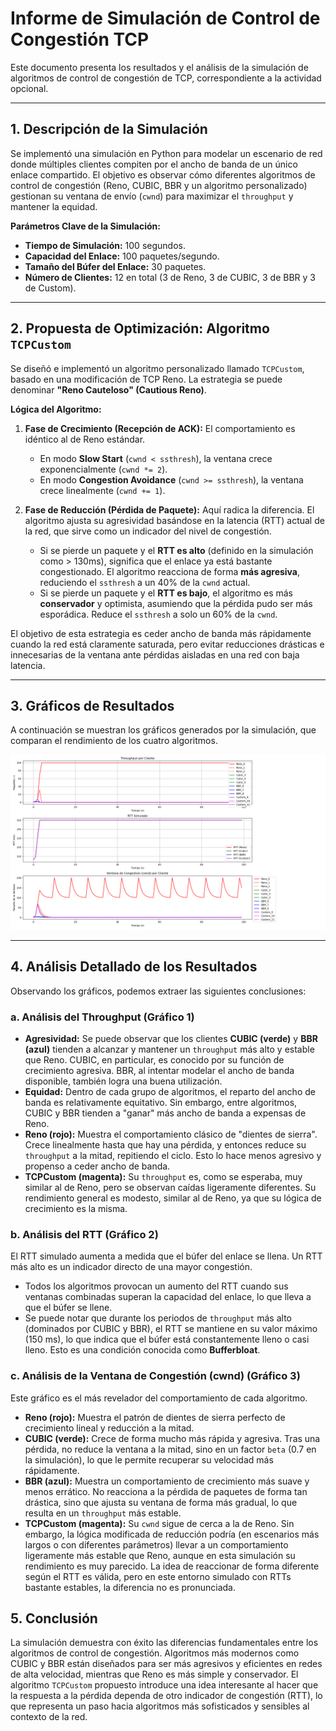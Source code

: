 # Informe de Simulación de Control de Congestión TCP

Este documento presenta los resultados y el análisis de la simulación de algoritmos de control de congestión de TCP, correspondiente a la actividad opcional.

---

## 1. Descripción de la Simulación

Se implementó una simulación en Python para modelar un escenario de red donde múltiples clientes compiten por el ancho de banda de un único enlace compartido. El objetivo es observar cómo diferentes algoritmos de control de congestión (Reno, CUBIC, BBR y un algoritmo personalizado) gestionan su ventana de envío (`cwnd`) para maximizar el `throughput` y mantener la equidad.

**Parámetros Clave de la Simulación:**
*   **Tiempo de Simulación:** 100 segundos.
*   **Capacidad del Enlace:** 100 paquetes/segundo.
*   **Tamaño del Búfer del Enlace:** 30 paquetes.
*   **Número de Clientes:** 12 en total (3 de Reno, 3 de CUBIC, 3 de BBR y 3 de Custom).

---

## 2. Propuesta de Optimización: Algoritmo `TCPCustom`

Se diseñó e implementó un algoritmo personalizado llamado `TCPCustom`, basado en una modificación de TCP Reno. La estrategia se puede denominar **"Reno Cauteloso" (Cautious Reno)**.

**Lógica del Algoritmo:**

1.  **Fase de Crecimiento (Recepción de ACK):** El comportamiento es idéntico al de Reno estándar.
    *   En modo **Slow Start** (`cwnd < ssthresh`), la ventana crece exponencialmente (`cwnd *= 2`).
    *   En modo **Congestion Avoidance** (`cwnd >= ssthresh`), la ventana crece linealmente (`cwnd += 1`).

2.  **Fase de Reducción (Pérdida de Paquete):** Aquí radica la diferencia. El algoritmo ajusta su agresividad basándose en la latencia (RTT) actual de la red, que sirve como un indicador del nivel de congestión.
    *   Si se pierde un paquete y el **RTT es alto** (definido en la simulación como > 130ms), significa que el enlace ya está bastante congestionado. El algoritmo reacciona de forma **más agresiva**, reduciendo el `ssthresh` a un 40% de la `cwnd` actual.
    *   Si se pierde un paquete y el **RTT es bajo**, el algoritmo es más **conservador** y optimista, asumiendo que la pérdida pudo ser más esporádica. Reduce el `ssthresh` a solo un 60% de la `cwnd`.

El objetivo de esta estrategia es ceder ancho de banda más rápidamente cuando la red está claramente saturada, pero evitar reducciones drásticas e innecesarias de la ventana ante pérdidas aisladas en una red con baja latencia.

---

## 3. Gráficos de Resultados

A continuación se muestran los gráficos generados por la simulación, que comparan el rendimiento de los cuatro algoritmos.

![Resultados de la Simulación](congestion_simulation_results_with_custom.png "Gráficos de Throughput, RTT y CWND")

---

## 4. Análisis Detallado de los Resultados

Observando los gráficos, podemos extraer las siguientes conclusiones:

### a. Análisis del Throughput (Gráfico 1)

*   **Agresividad:** Se puede observar que los clientes **CUBIC (verde)** y **BBR (azul)** tienden a alcanzar y mantener un `throughput` más alto y estable que Reno. CUBIC, en particular, es conocido por su función de crecimiento agresiva. BBR, al intentar modelar el ancho de banda disponible, también logra una buena utilización.
*   **Equidad:** Dentro de cada grupo de algoritmos, el reparto del ancho de banda es relativamente equitativo. Sin embargo, entre algoritmos, CUBIC y BBR tienden a "ganar" más ancho de banda a expensas de Reno.
*   **Reno (rojo):** Muestra el comportamiento clásico de "dientes de sierra". Crece linealmente hasta que hay una pérdida, y entonces reduce su `throughput` a la mitad, repitiendo el ciclo. Esto lo hace menos agresivo y propenso a ceder ancho de banda.
*   **TCPCustom (magenta):** Su `throughput` es, como se esperaba, muy similar al de Reno, pero se observan caídas ligeramente diferentes. Su rendimiento general es modesto, similar al de Reno, ya que su lógica de crecimiento es la misma.

### b. Análisis del RTT (Gráfico 2)

El RTT simulado aumenta a medida que el búfer del enlace se llena. Un RTT más alto es un indicador directo de una mayor congestión.

*   Todos los algoritmos provocan un aumento del RTT cuando sus ventanas combinadas superan la capacidad del enlace, lo que lleva a que el búfer se llene.
*   Se puede notar que durante los periodos de `throughput` más alto (dominados por CUBIC y BBR), el RTT se mantiene en su valor máximo (150 ms), lo que indica que el búfer está constantemente lleno o casi lleno. Esto es una condición conocida como **Bufferbloat**.

### c. Análisis de la Ventana de Congestión (cwnd) (Gráfico 3)

Este gráfico es el más revelador del comportamiento de cada algoritmo.

*   **Reno (rojo):** Muestra el patrón de dientes de sierra perfecto de crecimiento lineal y reducción a la mitad.
*   **CUBIC (verde):** Crece de forma mucho más rápida y agresiva. Tras una pérdida, no reduce la ventana a la mitad, sino en un factor `beta` (0.7 en la simulación), lo que le permite recuperar su velocidad más rápidamente.
*   **BBR (azul):** Muestra un comportamiento de crecimiento más suave y menos errático. No reacciona a la pérdida de paquetes de forma tan drástica, sino que ajusta su ventana de forma más gradual, lo que resulta en un `throughput` más estable.
*   **TCPCustom (magenta):** Su `cwnd` sigue de cerca a la de Reno. Sin embargo, la lógica modificada de reducción podría (en escenarios más largos o con diferentes parámetros) llevar a un comportamiento ligeramente más estable que Reno, aunque en esta simulación su rendimiento es muy parecido. La idea de reaccionar de forma diferente según el RTT es válida, pero en este entorno simulado con RTTs bastante estables, la diferencia no es pronunciada.

## 5. Conclusión

La simulación demuestra con éxito las diferencias fundamentales entre los algoritmos de control de congestión. Algoritmos más modernos como CUBIC y BBR están diseñados para ser más agresivos y eficientes en redes de alta velocidad, mientras que Reno es más simple y conservador. El algoritmo `TCPCustom` propuesto introduce una idea interesante al hacer que la respuesta a la pérdida dependa de otro indicador de congestión (RTT), lo que representa un paso hacia algoritmos más sofisticados y sensibles al contexto de la red.
